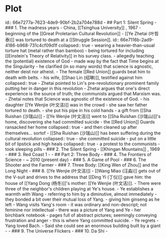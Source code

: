 # Plot
id:: 66e7277a-7623-4de9-90bf-2b2a704e788d
	- ## Part 1: Silent Spring
		- ### 1. The madness years
			- China, [[Tsinghua University]] , 1967
			- beginning of the [[Great Proletarian Cultural Revolution]]
			- [[Ye Zhetai (叶哲泰)]] was tortured to death at a [[Struggle Session]].
			  id:: 66e7116b-2ad9-4186-b968-731c4cf09d1f
			  collapsed:: true
				- wearing a heavier-than-usual torture hat (metal rather than bamboo)
				- being tortured for including [[Einstein's Theory of Relativity]] in his survey class.
					- allegedly teaching the (potential) existence of God
						- made way by the fact that Time begins at the Singularity
					- he clarified (in so many words) that science is agnostic, neither deist nor atheist.
				- The female [[Red Union]] guards beat him to death with belts.
				- his wife, [[Shao Lin (绍琳)]], testified against him
				  collapsed:: true
					- Zhetai pointed to Lin's pre-revolutionary prominent family putting her in danger in this revolution
					- Zhetai argues that one's direct experience is the source of truth; the communists argued that Marxism was.
					- Zhetai notes that Science was agnostic of the existence of God.
				- his daughter [[Ye Wenjie (叶文洁)]] was in the crowd
					- she saw her father tortured to death.
					- she put his pipe in his cold hands
						- a gift from [[Sha Ruishan (沙瑞山)]]
			- [[Ye Wenjie (叶文洁)]] went to [[Sha Ruishan (沙瑞山)]]'s home, discovering she had committed suicide
				- the [[Red Union]] Guards ransacked her home
				  collapsed:: true
					- and then cleaned up after themselves... sortof
				- [[Sha Ruishan (沙瑞山)]] has been suffering during the cultural revolution
				  collapsed:: true
					- she committed suicide
						- put on a little bit of lipstick and high heals
						  collapsed:: true
							- a protest to the communists
						- took sleeping pills
		- ### 2. The Silent Spring
			- [[Khingan Mountains]] , 1969
		- ### 3. Red Coast 1
			-
	- ## Part 2: Three Body
		- ### 4. The Frontiers of Science
			- ~ 2010 (present day)
		- ### 5. A Game of Pool
		- ### 6. The Shooter and the Farmer
		- ### 7. Three Body: [[King Wen of Zhou]] and the Long Night
		- ### 8. [[Ye Wenjie (叶文洁)]]
			- [[Wang Miao (汪淼)]] gets out of the V-suit and drives to the address that [[Ding Yi (丁仪)]] gave him: the house of [[Yang Dong (杨冬)]]'s mother: [[Ye Wenjie (叶文洁)]].
				- There were three of the neighbor's children playing at Ye's house.
				- Ye establishes a warmth with Wang
					- referring to him by a diminutive, almost immediately
					- they bonded a bit over their mutual loss of Yang.
					- giving him ginseng as he left
				- Wang visits Yang's room
					- it was ordinary and non-descript; not feminine nor intellectual
					- there was a picture of Yang and Ye
					- her birchbark notebook
						- pages full of abstract pictures; seemingly conveying frustration and anger
					- this is where Yang committed suicide.
				- Ye regrets
					- Yang loved Bach.
						- Said she could see an enormous building built by a giant
					-
		- ### 9. The Universe Flickers
		- ### 10. Da Shi
		-